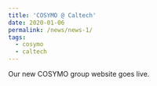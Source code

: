```yaml
---
title: 'COSYMO @ Caltech'
date: 2020-01-06
permalink: /news/news-1/
tags:
  - cosymo
  - caltech
---
```


Our new COSYMO group website goes live.
